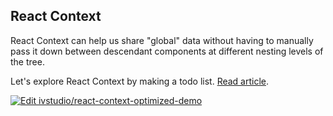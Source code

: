 ## React Context

React Context can help us share "global" data without having to manually pass it down between descendant components at different nesting levels of the tree.

Let's explore React Context by making a todo list. [Read article](https://ivstudio.com/react-context-api/).

[![Edit ivstudio/react-context-optimized-demo](https://codesandbox.io/static/img/play-codesandbox.svg)](https://codesandbox.io/s/github/ivstudio/react-context-optimized-demo/tree/master/?fontsize=14&hidenavigation=1&theme=dark)
